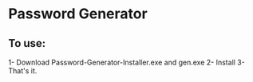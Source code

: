 # Password Generator

## To use:

1- Download Password-Generator-Installer.exe and gen.exe
2- Install
3- That's it.
